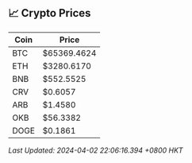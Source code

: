 ## 📈 Crypto Prices

| Coin | Price |
| ---- | ----- |
| BTC | $65369.4624 |
| ETH | $3280.6170 |
| BNB | $552.5525 |
| CRV | $0.6057 |
| ARB | $1.4580 |
| OKB | $56.3382 |
| DOGE | $0.1861 |

_Last Updated: 2024-04-02 22:06:16.394 +0800 HKT_